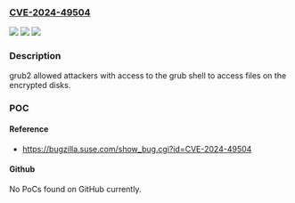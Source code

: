 ### [CVE-2024-49504](https://cve.mitre.org/cgi-bin/cvename.cgi?name=CVE-2024-49504)
![](https://img.shields.io/static/v1?label=Product&message=openSUSE%20Tumbleweed&color=blue)
![](https://img.shields.io/static/v1?label=Version&message=%3F%3C%202.12-28.1%20&color=brighgreen)
![](https://img.shields.io/static/v1?label=Vulnerability&message=n%2Fa&color=brighgreen)

### Description

grub2 allowed attackers with access to the grub shell to access files on the encrypted disks.

### POC

#### Reference
- https://bugzilla.suse.com/show_bug.cgi?id=CVE-2024-49504

#### Github
No PoCs found on GitHub currently.

